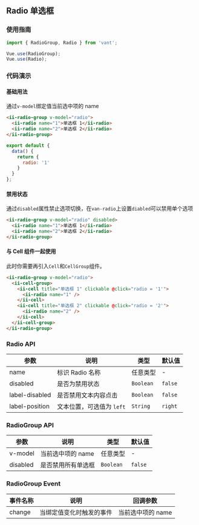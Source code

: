 ## Radio 单选框

### 使用指南
``` javascript
import { RadioGroup, Radio } from 'vant';

Vue.use(RadioGroup);
Vue.use(Radio);
```

### 代码演示

#### 基础用法
通过`v-model`绑定值当前选中项的 name

```html
<ii-radio-group v-model="radio">
  <ii-radio name="1">单选框 1</ii-radio>
  <ii-radio name="2">单选框 2</ii-radio>
</ii-radio-group>
```

```javascript
export default {
  data() {
    return {
      radio: '1'
    }
  }
};
```

#### 禁用状态
通过`disabled`属性禁止选项切换，在`van-radio`上设置`diabled`可以禁用单个选项

```html
<ii-radio-group v-model="radio" disabled>
  <ii-radio name="1">单选框 1</ii-radio>
  <ii-radio name="2">单选框 2</ii-radio>
</ii-radio-group>
```

#### 与 Cell 组件一起使用
此时你需要再引入`Cell`和`CellGroup`组件。

```html
<ii-radio-group v-model="radio">
  <ii-cell-group>
    <ii-cell title="单选框 1" clickable @click="radio = '1'">
      <ii-radio name="1" />
    </ii-cell>
    <ii-cell title="单选框 2" clickable @click="radio = '2'">
      <ii-radio name="2" />
    </ii-cell>
  </ii-cell-group>
</ii-radio-group>
```

### Radio API

| 参数 | 说明 | 类型 | 默认值 |
|-----------|-----------|-----------|-------------|
| name | 标识 Radio 名称 | 任意类型 | - |
| disabled | 是否为禁用状态 | `Boolean` | `false` |
| label-disabled | 是否禁用文本内容点击 | `Boolean` | `false` |
| label-position | 文本位置，可选值为 `left` | `String` | `right` |

### RadioGroup API

| 参数 | 说明 | 类型 | 默认值 |
|-----------|-----------|-----------|-------------|
| v-model | 当前选中项的 name | 任意类型 | - |
| disabled | 是否禁用所有单选框 | `Boolean` | `false` |

### RadioGroup Event

| 事件名称 | 说明 | 回调参数 |
|-----------|-----------|-----------|
| change | 当绑定值变化时触发的事件 | 当前选中项的 name |
